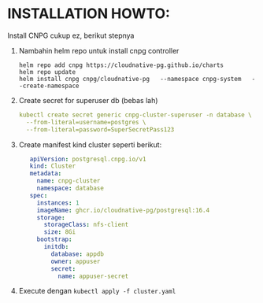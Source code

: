 # INSTALLATION HOWTO:

Install CNPG cukup ez, berikut stepnya

1. Nambahin helm repo untuk install cnpg controller

   ```shell
   helm repo add cnpg https://cloudnative-pg.github.io/charts
   helm repo update
   helm install cnpg cnpg/cloudnative-pg   --namespace cnpg-system   --create-namespace
   ```
2. Create secret for superuser db (bebas lah)

   ```yaml
   kubectl create secret generic cnpg-cluster-superuser -n database \
     --from-literal=username=postgres \
     --from-literal=password=SuperSecretPass123
   ```
3. Create manifest kind cluster seperti berikut:

   ```yaml
      apiVersion: postgresql.cnpg.io/v1
      kind: Cluster
      metadata:
        name: cnpg-cluster
        namespace: database
      spec:
        instances: 1
        imageName: ghcr.io/cloudnative-pg/postgresql:16.4
        storage:
          storageClass: nfs-client
          size: 8Gi
        bootstrap:
          initdb:
            database: appdb
            owner: appuser
            secret:
              name: appuser-secret
   ```

3. Execute dengan `kubectl apply -f cluster.yaml`
